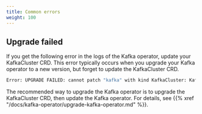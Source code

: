 ```yaml
---
title: Common errors
weight: 100
---
```


## Upgrade failed

If you get the following error in the logs of the Kafka operator, update your KafkaCluster CRD. This error typically occurs when you upgrade your Kafka operator to a new version, but forget to update the KafkaCluster CRD.

```bash
Error: UPGRADE FAILED: cannot patch "kafka" with kind KafkaCluster: KafkaCluster.kafka.banzaicloud.io "kafka" is invalid
```

The recommended way to upgrade the Kafka operator is to upgrade the KafkaCluster CRD, then update the Kafka operator. For details, see {{% xref "/docs/kafka-operator/upgrade-kafka-operator.md" %}}.
